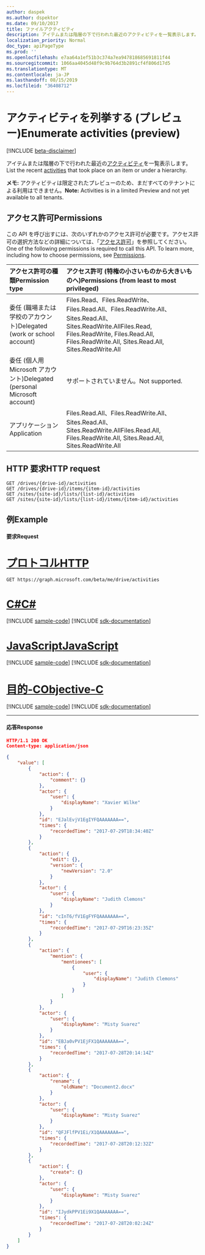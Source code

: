 ```yaml
---
author: daspek
ms.author: dspektor
ms.date: 09/10/2017
title: ファイルアクティビティ
description: アイテムまたは階層の下で行われた最近のアクティビティを一覧表示します。
localization_priority: Normal
doc_type: apiPageType
ms.prod: ''
ms.openlocfilehash: e7aa64a1ef51b3c374a7ea947818685691811f44
ms.sourcegitcommit: 1066aa4045d48f9c9b764d3b2891cf4f806d17d5
ms.translationtype: MT
ms.contentlocale: ja-JP
ms.lasthandoff: 08/15/2019
ms.locfileid: "36408712"
---
```

# <a name="enumerate-activities-preview"></a><span data-ttu-id="43f34-103">アクティビティを列挙する (プレビュー)</span><span class="sxs-lookup"><span data-stu-id="43f34-103">Enumerate activities (preview)</span></span>

[!INCLUDE [beta-disclaimer](../../includes/beta-disclaimer.md)]

<span data-ttu-id="43f34-104">アイテムまたは階層の下で行われた最近の[アクティビティ](../resources/itemactivity.md)を一覧表示します。</span><span class="sxs-lookup"><span data-stu-id="43f34-104">List the recent [activities](../resources/itemactivity.md) that took place on an item or under a hierarchy.</span></span>

<span data-ttu-id="43f34-105">**メモ:** アクティビティは限定されたプレビューのため、まだすべてのテナントによる利用はできません。</span><span class="sxs-lookup"><span data-stu-id="43f34-105">**Note:** Activities is in a limited Preview and not yet available to all tenants.</span></span>

[activities]: ../resources/itemactivity.md

## <a name="permissions"></a><span data-ttu-id="43f34-106">アクセス許可</span><span class="sxs-lookup"><span data-stu-id="43f34-106">Permissions</span></span>

<span data-ttu-id="43f34-p101">この API を呼び出すには、次のいずれかのアクセス許可が必要です。アクセス許可の選択方法などの詳細については、「[アクセス許可](/graph/permissions-reference)」を参照してください。</span><span class="sxs-lookup"><span data-stu-id="43f34-p101">One of the following permissions is required to call this API. To learn more, including how to choose permissions, see [Permissions](/graph/permissions-reference).</span></span>

|<span data-ttu-id="43f34-109">アクセス許可の種類</span><span class="sxs-lookup"><span data-stu-id="43f34-109">Permission type</span></span>                        | <span data-ttu-id="43f34-110">アクセス許可 (特権の小さいものから大きいものへ)</span><span class="sxs-lookup"><span data-stu-id="43f34-110">Permissions (from least to most privileged)</span></span>
|:--------------------------------------|:-------------------------------------
|<span data-ttu-id="43f34-111">委任 (職場または学校のアカウント)</span><span class="sxs-lookup"><span data-stu-id="43f34-111">Delegated (work or school account)</span></span>     | <span data-ttu-id="43f34-112">Files.Read、Files.ReadWrite、Files.Read.All、Files.ReadWrite.All、Sites.Read.All、Sites.ReadWrite.All</span><span class="sxs-lookup"><span data-stu-id="43f34-112">Files.Read, Files.ReadWrite, Files.Read.All, Files.ReadWrite.All, Sites.Read.All, Sites.ReadWrite.All</span></span>
|<span data-ttu-id="43f34-113">委任 (個人用 Microsoft アカウント)</span><span class="sxs-lookup"><span data-stu-id="43f34-113">Delegated (personal Microsoft account)</span></span> | <span data-ttu-id="43f34-114">サポートされていません。</span><span class="sxs-lookup"><span data-stu-id="43f34-114">Not supported.</span></span>
|<span data-ttu-id="43f34-115">アプリケーション</span><span class="sxs-lookup"><span data-stu-id="43f34-115">Application</span></span>                            | <span data-ttu-id="43f34-116">Files.Read.All、Files.ReadWrite.All、Sites.Read.All、Sites.ReadWrite.All</span><span class="sxs-lookup"><span data-stu-id="43f34-116">Files.Read.All, Files.ReadWrite.All, Sites.Read.All, Sites.ReadWrite.All</span></span>

## <a name="http-request"></a><span data-ttu-id="43f34-117">HTTP 要求</span><span class="sxs-lookup"><span data-stu-id="43f34-117">HTTP request</span></span>

<!-- { "blockType": "ignored" } -->

```http
GET /drives/{drive-id}/activities
GET /drives/{drive-id}/items/{item-id}/activities
GET /sites/{site-id}/lists/{list-id}/activities
GET /sites/{site-id}/lists/{list-id}/items/{item-id}/activities
```

## <a name="example"></a><span data-ttu-id="43f34-118">例</span><span class="sxs-lookup"><span data-stu-id="43f34-118">Example</span></span>

#### <a name="request"></a><span data-ttu-id="43f34-119">要求</span><span class="sxs-lookup"><span data-stu-id="43f34-119">Request</span></span>


# <a name="httptabhttp"></a>[<span data-ttu-id="43f34-120">プロトコル</span><span class="sxs-lookup"><span data-stu-id="43f34-120">HTTP</span></span>](#tab/http)
<!-- { "blockType": "request", "name": "list-activities" } -->

```http
GET https://graph.microsoft.com/beta/me/drive/activities
```
# <a name="ctabcsharp"></a>[<span data-ttu-id="43f34-121">C#</span><span class="sxs-lookup"><span data-stu-id="43f34-121">C#</span></span>](#tab/csharp)
[!INCLUDE [sample-code](../includes/snippets/csharp/list-activities-csharp-snippets.md)]
[!INCLUDE [sdk-documentation](../includes/snippets/snippets-sdk-documentation-link.md)]

# <a name="javascripttabjavascript"></a>[<span data-ttu-id="43f34-122">JavaScript</span><span class="sxs-lookup"><span data-stu-id="43f34-122">JavaScript</span></span>](#tab/javascript)
[!INCLUDE [sample-code](../includes/snippets/javascript/list-activities-javascript-snippets.md)]
[!INCLUDE [sdk-documentation](../includes/snippets/snippets-sdk-documentation-link.md)]

# <a name="objective-ctabobjc"></a>[<span data-ttu-id="43f34-123">目的-C</span><span class="sxs-lookup"><span data-stu-id="43f34-123">Objective-C</span></span>](#tab/objc)
[!INCLUDE [sample-code](../includes/snippets/objc/list-activities-objc-snippets.md)]
[!INCLUDE [sdk-documentation](../includes/snippets/snippets-sdk-documentation-link.md)]

---


#### <a name="response"></a><span data-ttu-id="43f34-124">応答</span><span class="sxs-lookup"><span data-stu-id="43f34-124">Response</span></span>

<!-- { "blockType": "response", "@type": "Collection(microsoft.graph.itemActivity)", "truncated": true } -->

```json
HTTP/1.1 200 OK
Content-type: application/json

{
    "value": [
        {
            "action": {
                "comment": {}
            },
            "actor": {
                "user": {
                    "displayName": "Xavier Wilke"
                }
            },
            "id": "EJalEvjV1EgIYFQAAAAAAA==",
            "times": {
                "recordedTime": "2017-07-29T18:34:40Z"
            }
        },
        {
            "action": {
                "edit": {},
                "version": {
                    "newVersion": "2.0"
                }
            },
            "actor": {
                "user": {
                    "displayName": "Judith Clemons"
                }
            },
            "id": "cInT6/fV1EgFYFQAAAAAAA==",
            "times": {
                "recordedTime": "2017-07-29T16:23:35Z"
            }
        },
        {
            "action": {
                "mention": {
                    "mentionees": [
                        {
                            "user": {
                                "displayName": "Judith Clemons"
                            }
                        }
                    ]
                }
            },
            "actor": {
                "user": {
                    "displayName": "Misty Suarez"
                }
            },
            "id": "EBJa0vPV1EjFX1QAAAAAAA==",
            "times": {
                "recordedTime": "2017-07-28T20:14:14Z"
            }
        },
        {
            "action": {
                "rename": {
                    "oldName": "Document2.docx"
                }
            },
            "actor": {
                "user": {
                    "displayName": "Misty Suarez"
                }
            },
            "id": "QFJFlfPV1Ei/X1QAAAAAAA==",
            "times": {
                "recordedTime": "2017-07-28T20:12:32Z"
            }
        },
        {
            "action": {
                "create": {}
            },
            "actor": {
                "user": {
                    "displayName": "Misty Suarez"
                }
            },
            "id": "IJydkPPV1Ei9X1QAAAAAAA==",
            "times": {
                "recordedTime": "2017-07-28T20:02:24Z"
            }
        }
    ]
}
```

<!--
{
  "type": "#page.annotation",
  "description": "",
  "keywords": "",
  "section": "documentation",
  "tocPath": "Site/List sites",
  "suppressions": [
  ]
}
-->
